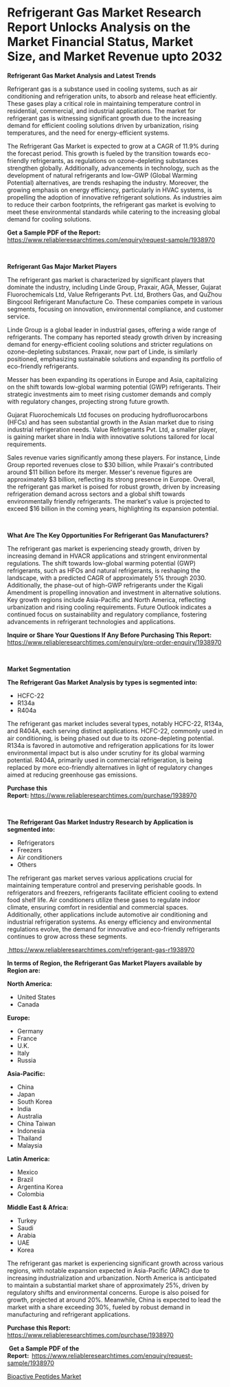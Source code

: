 <p><h1>Refrigerant Gas Market Research Report Unlocks Analysis on the Market Financial Status, Market Size, and Market Revenue upto 2032</h1></p><p><strong>Refrigerant Gas Market Analysis and Latest Trends</strong></p>
<p><p>Refrigerant gas is a substance used in cooling systems, such as air conditioning and refrigeration units, to absorb and release heat efficiently. These gases play a critical role in maintaining temperature control in residential, commercial, and industrial applications. The market for refrigerant gas is witnessing significant growth due to the increasing demand for efficient cooling solutions driven by urbanization, rising temperatures, and the need for energy-efficient systems.</p><p>The Refrigerant Gas Market is expected to grow at a CAGR of 11.9% during the forecast period. This growth is fueled by the transition towards eco-friendly refrigerants, as regulations on ozone-depleting substances strengthen globally. Additionally, advancements in technology, such as the development of natural refrigerants and low-GWP (Global Warming Potential) alternatives, are trends reshaping the industry. Moreover, the growing emphasis on energy efficiency, particularly in HVAC systems, is propelling the adoption of innovative refrigerant solutions. As industries aim to reduce their carbon footprints, the refrigerant gas market is evolving to meet these environmental standards while catering to the increasing global demand for cooling solutions.</p></p>
<p><strong>Get a Sample PDF of the Report:&nbsp;</strong> <a href="https://www.reliableresearchtimes.com/enquiry/request-sample/1938970?utm_campaign=2007&utm_medium=2&utm_source=Github&utm_content=ia&utm_term=31032025&utm_id=refrigerant-gas">https://www.reliableresearchtimes.com/enquiry/request-sample/1938970</a></p>
<p>&nbsp;</p>
<p><strong>Refrigerant Gas Major Market Players</strong></p>
<p><p>The refrigerant gas market is characterized by significant players that dominate the industry, including Linde Group, Praxair, AGA, Messer, Gujarat Fluorochemicals Ltd, Value Refrigerants Pvt. Ltd, Brothers Gas, and QuZhou Bingcool Refrigerant Manufacture Co. These companies compete in various segments, focusing on innovation, environmental compliance, and customer service.</p><p>Linde Group is a global leader in industrial gases, offering a wide range of refrigerants. The company has reported steady growth driven by increasing demand for energy-efficient cooling solutions and stricter regulations on ozone-depleting substances. Praxair, now part of Linde, is similarly positioned, emphasizing sustainable solutions and expanding its portfolio of eco-friendly refrigerants.</p><p>Messer has been expanding its operations in Europe and Asia, capitalizing on the shift towards low-global warming potential (GWP) refrigerants. Their strategic investments aim to meet rising customer demands and comply with regulatory changes, projecting strong future growth.</p><p>Gujarat Fluorochemicals Ltd focuses on producing hydrofluorocarbons (HFCs) and has seen substantial growth in the Asian market due to rising industrial refrigeration needs. Value Refrigerants Pvt. Ltd, a smaller player, is gaining market share in India with innovative solutions tailored for local requirements.</p><p>Sales revenue varies significantly among these players. For instance, Linde Group reported revenues close to $30 billion, while Praxair's contributed around $11 billion before its merger. Messer's revenue figures are approximately $3 billion, reflecting its strong presence in Europe. Overall, the refrigerant gas market is poised for robust growth, driven by increasing refrigeration demand across sectors and a global shift towards environmentally friendly refrigerants. The market's value is projected to exceed $16 billion in the coming years, highlighting its expansion potential.</p></p>
<p>&nbsp;</p>
<p><strong>What Are The Key Opportunities For Refrigerant Gas Manufacturers?</strong></p>
<p><p>The refrigerant gas market is experiencing steady growth, driven by increasing demand in HVACR applications and stringent environmental regulations. The shift towards low-global warming potential (GWP) refrigerants, such as HFOs and natural refrigerants, is reshaping the landscape, with a predicted CAGR of approximately 5% through 2030. Additionally, the phase-out of high-GWP refrigerants under the Kigali Amendment is propelling innovation and investment in alternative solutions. Key growth regions include Asia-Pacific and North America, reflecting urbanization and rising cooling requirements. Future Outlook indicates a continued focus on sustainability and regulatory compliance, fostering advancements in refrigerant technologies and applications.</p></p>
<p><strong>Inquire or Share Your Questions If Any Before Purchasing This Report:</strong> <a href="https://www.reliableresearchtimes.com/enquiry/pre-order-enquiry/1938970?utm_campaign=2007&utm_medium=2&utm_source=Github&utm_content=ia&utm_term=31032025&utm_id=refrigerant-gas">https://www.reliableresearchtimes.com/enquiry/pre-order-enquiry/1938970</a></p>
<p>&nbsp;</p>
<p><strong>Market Segmentation</strong></p>
<p><strong>The Refrigerant Gas Market Analysis by types is segmented into:</strong></p>
<p><ul><li>HCFC-22</li><li>R134a</li><li>R404a</li></ul></p>
<p><p>The refrigerant gas market includes several types, notably HCFC-22, R134a, and R404A, each serving distinct applications. HCFC-22, commonly used in air conditioning, is being phased out due to its ozone-depleting potential. R134a is favored in automotive and refrigeration applications for its lower environmental impact but is also under scrutiny for its global warming potential. R404A, primarily used in commercial refrigeration, is being replaced by more eco-friendly alternatives in light of regulatory changes aimed at reducing greenhouse gas emissions.</p></p>
<p><strong>Purchase this Report:&nbsp;</strong><a href="https://www.reliableresearchtimes.com/purchase/1938970?utm_campaign=2007&utm_medium=2&utm_source=Github&utm_content=ia&utm_term=31032025&utm_id=refrigerant-gas">https://www.reliableresearchtimes.com/purchase/1938970</a></p>
<p>&nbsp;</p>
<p><strong>The Refrigerant Gas Market Industry Research by Application is segmented into:</strong></p>
<p><ul><li>Refrigerators</li><li>Freezers</li><li>Air conditioners</li><li>Others</li></ul></p>
<p><p>The refrigerant gas market serves various applications crucial for maintaining temperature control and preserving perishable goods. In refrigerators and freezers, refrigerants facilitate efficient cooling to extend food shelf life. Air conditioners utilize these gases to regulate indoor climate, ensuring comfort in residential and commercial spaces. Additionally, other applications include automotive air conditioning and industrial refrigeration systems. As energy efficiency and environmental regulations evolve, the demand for innovative and eco-friendly refrigerants continues to grow across these segments.</p></p>
<p><a href="https://www.reliableresearchtimes.com/refrigerant-gas-r1938970?utm_campaign=2007&utm_medium=2&utm_source=Github&utm_content=ia&utm_term=31032025&utm_id=refrigerant-gas">&nbsp;https://www.reliableresearchtimes.com/refrigerant-gas-r1938970</a></p>
<p><strong>In terms of Region, the Refrigerant Gas Market Players available by Region are:</strong></p>
<p>
    <p> <strong> North America: </strong>
        <ul>
            <li>United States</li>
            <li>Canada</li>
        </ul>
        </p> 
    <p> <strong> Europe: </strong>
        <ul>
            <li>Germany</li>
            <li>France</li>
            <li>U.K.</li>
            <li>Italy</li>
            <li>Russia</li>
        </ul>
        </p> 
    <p> <strong> Asia-Pacific: </strong>
        <ul>
            <li>China</li>
            <li>Japan</li>
            <li>South Korea</li>
            <li>India</li>
            <li>Australia</li>
            <li>China Taiwan</li>
            <li>Indonesia</li>
            <li>Thailand</li>
            <li>Malaysia</li>
        </ul>
        </p> 
    <p> <strong> Latin America: </strong>
        <ul>
            <li>Mexico</li>
            <li>Brazil</li>
            <li>Argentina Korea</li>
            <li>Colombia</li>
        </ul>
        </p> 
    <p> <strong> Middle East & Africa: </strong>
        <ul>
            <li>Turkey</li>
            <li>Saudi</li>
            <li>Arabia</li>
            <li>UAE</li>
            <li>Korea</li>
        </ul>
    </p>
    </p>
<p><p>The refrigerant gas market is experiencing significant growth across various regions, with notable expansion expected in Asia-Pacific (APAC) due to increasing industrialization and urbanization. North America is anticipated to maintain a substantial market share of approximately 25%, driven by regulatory shifts and environmental concerns. Europe is also poised for growth, projected at around 20%. Meanwhile, China is expected to lead the market with a share exceeding 30%, fueled by robust demand in manufacturing and refrigerant applications.</p></p>
<p><strong>Purchase this Report: </strong><a href="https://www.reliableresearchtimes.com/purchase/1938970?utm_campaign=2007&utm_medium=2&utm_source=Github&utm_content=ia&utm_term=31032025&utm_id=refrigerant-gas">https://www.reliableresearchtimes.com/purchase/1938970</a></p>
<p>&nbsp;<strong>Get a Sample PDF of the Report:&nbsp;&nbsp;</strong><a href="https://www.reliableresearchtimes.com/enquiry/request-sample/1938970?utm_campaign=2007&utm_medium=2&utm_source=Github&utm_content=ia&utm_term=31032025&utm_id=refrigerant-gas">https://www.reliableresearchtimes.com/enquiry/request-sample/1938970</a></p>
<p><strong></strong></p>
<p><p><a href="https://github.com/angelajermaine/Market-Research-Report-List-6/blob/main/bioactive-peptides-market.md?utm_campaign=2007&utm_medium=2&utm_source=Github&utm_content=ia&utm_term=31032025&utm_id=refrigerant-gas">Bioactive Peptides Market</a></p></p>